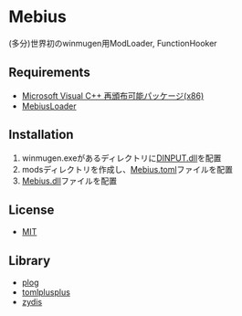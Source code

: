 Mebius
============================
(多分)世界初のwinmugen用ModLoader, FunctionHooker

## Requirements
* [Microsoft Visual C++ 再頒布可能パッケージ(x86)](https://aka.ms/vs/17/release/vc_redist.x86.exe)
* [MebiusLoader](https://github.com/takexaz/MebiusLoader/releases/latest)

## Installation
1. winmugen.exeがあるディレクトリに[DINPUT.dll](https://github.com/takexaz/MebiusLoader/releases/latest)を配置
2. modsディレクトリを作成し、[Mebius.toml](https://github.com/takexaz/Mebius/releases/latest)ファイルを配置
3. [Mebius.dll](https://github.com/takexaz/Mebius/releases/latest)ファイルを配置

## License
* [MIT](LICENSE.txt)

## Library
* [plog](https://github.com/SergiusTheBest/plog)
* [tomlplusplus](https://github.com/marzer/tomlplusplus)
* [zydis](https://github.com/zyantific/zydis)
